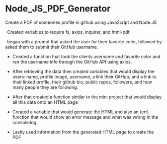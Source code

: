 # Node_JS_PDF_Generator
Create a PDF of someones profile in github using JavaScript and Node.JS

-Created variables to require fs, axios, inquirer, and html-pdf.

-began with a prompt that asked the user for their favorite color, followed by asked them to submit their GitHub username.

- Created a function that took the clients username and favorite color and ran the username info through the GitHub API using axios.

- After retrieving the data then created variables that would display the users: name, profile image, username, a link their GitHub, and a link to their linked profile, their github bio, public repos, followers, and how many people they are following. 

- After that created a function similar to the mini project that would display all this data onto an HTML page

- Created a variable that would generate the HTML and also an (err) function that would show an error message and what was wrong in the console.log

- Lastly used information from the generated HTML page to create the PDF 

